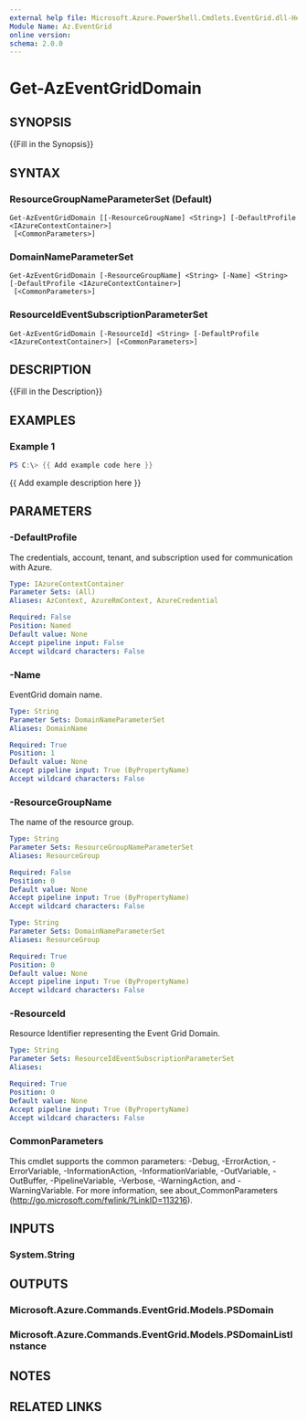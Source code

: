```yaml
---
external help file: Microsoft.Azure.PowerShell.Cmdlets.EventGrid.dll-Help.xml
Module Name: Az.EventGrid
online version:
schema: 2.0.0
---
```


# Get-AzEventGridDomain

## SYNOPSIS
{{Fill in the Synopsis}}

## SYNTAX

### ResourceGroupNameParameterSet (Default)
```
Get-AzEventGridDomain [[-ResourceGroupName] <String>] [-DefaultProfile <IAzureContextContainer>]
 [<CommonParameters>]
```

### DomainNameParameterSet
```
Get-AzEventGridDomain [-ResourceGroupName] <String> [-Name] <String> [-DefaultProfile <IAzureContextContainer>]
 [<CommonParameters>]
```

### ResourceIdEventSubscriptionParameterSet
```
Get-AzEventGridDomain [-ResourceId] <String> [-DefaultProfile <IAzureContextContainer>] [<CommonParameters>]
```

## DESCRIPTION
{{Fill in the Description}}

## EXAMPLES

### Example 1
```powershell
PS C:\> {{ Add example code here }}
```

{{ Add example description here }}

## PARAMETERS

### -DefaultProfile
The credentials, account, tenant, and subscription used for communication with Azure.

```yaml
Type: IAzureContextContainer
Parameter Sets: (All)
Aliases: AzContext, AzureRmContext, AzureCredential

Required: False
Position: Named
Default value: None
Accept pipeline input: False
Accept wildcard characters: False
```

### -Name
EventGrid domain name.

```yaml
Type: String
Parameter Sets: DomainNameParameterSet
Aliases: DomainName

Required: True
Position: 1
Default value: None
Accept pipeline input: True (ByPropertyName)
Accept wildcard characters: False
```

### -ResourceGroupName
The name of the resource group.

```yaml
Type: String
Parameter Sets: ResourceGroupNameParameterSet
Aliases: ResourceGroup

Required: False
Position: 0
Default value: None
Accept pipeline input: True (ByPropertyName)
Accept wildcard characters: False
```

```yaml
Type: String
Parameter Sets: DomainNameParameterSet
Aliases: ResourceGroup

Required: True
Position: 0
Default value: None
Accept pipeline input: True (ByPropertyName)
Accept wildcard characters: False
```

### -ResourceId
Resource Identifier representing the Event Grid Domain.

```yaml
Type: String
Parameter Sets: ResourceIdEventSubscriptionParameterSet
Aliases:

Required: True
Position: 0
Default value: None
Accept pipeline input: True (ByPropertyName)
Accept wildcard characters: False
```

### CommonParameters
This cmdlet supports the common parameters: -Debug, -ErrorAction, -ErrorVariable, -InformationAction, -InformationVariable, -OutVariable, -OutBuffer, -PipelineVariable, -Verbose, -WarningAction, and -WarningVariable.
For more information, see about_CommonParameters (http://go.microsoft.com/fwlink/?LinkID=113216).

## INPUTS

### System.String

## OUTPUTS

### Microsoft.Azure.Commands.EventGrid.Models.PSDomain

### Microsoft.Azure.Commands.EventGrid.Models.PSDomainListInstance

## NOTES

## RELATED LINKS
